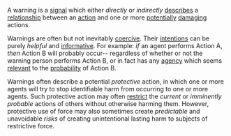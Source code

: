 A warning is a [signal](https://github.com/gcassel/Modular-Organization-Terminology/blob/master/terms/signal.md) which either *directly* or *indirectly* [describes](https://github.com/gcassel/Modular-Organization-Terminology/blob/master/terms/description.md) a [relationship](https://github.com/gcassel/Modular-Organization-Terminology/blob/master/terms/relationship.md) between an [action](https://github.com/gcassel/Modular-Organization-Terminology/blob/master/terms/action.md) and one or more  [potentially](https://github.com/gcassel/Modular-Organization-Terminology/blob/master/terms/potential.md) [damaging](https://github.com/gcassel/Modular-Organization-Terminology/blob/master/terms/damage.md) actions.
 
Warnings are often but not inevitably [coercive](https://github.com/gcassel/Modular-Organization-Terminology/blob/master/terms/coercive.md).  Their [intentions](https://github.com/gcassel/Modular-Organization-Terminology/blob/master/terms/intention.md) can be purely *helpful* and [informative](https://github.com/gcassel/Modular-Organization-Terminology/blob/master/terms/information.md).  For example: *if* an agent performs Action A, *then* Action B will probably occur-- regardless of whether or not the warning person performs Action B, or in fact has any [agency](https://github.com/gcassel/Modular-Organization-Terminology/blob/master/terms/agency.md) which seems [relevant](https://github.com/gcassel/Modular-Organization-Terminology/blob/master/terms/relevance.md) to the [probability](https://github.com/gcassel/Modular-Organization-Terminology/blob/master/terms/probability.md) of Action B.
 
Warnings often describe a potential *protective* action, in which one or more agents will try to stop identifiable harm from occurring to one or more agents.  Such protective action may often [restrict](https://github.com/gcassel/Modular-Organization-Terminology/blob/master/terms/restriction.md) the *current* or *imminently probable* actions of others without otherwise harming them.  However, protective use of force may also sometimes create *predictable* and unavoidable *risks* of creating unintentional lasting harm to subjects of restrictive force.
